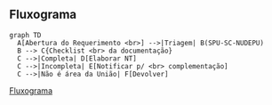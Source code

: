 Fluxograma
-----

```mermaid
graph TD
  A[Abertura do Requerimento <br>] -->|Triagem| B(SPU-SC-NUDEPU)
  B --> C{Checklist <br> da documentação}
  C -->|Completa| D[Elaborar NT]
  C -->|Incompleta| E[Notificar p/ <br> complementação]
  C -->|Não é área da União| F[Devolver]
```

[Fluxograma](fluxogramaAutObras.pdf)